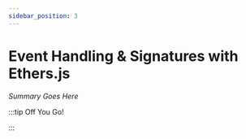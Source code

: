 ```yaml
---
sidebar_position: 3
---
```


# Event Handling & Signatures with Ethers.js

_Summary Goes Here_

:::tip Off You Go!

<QuestButton text="Happy Questing" link='' />

:::

